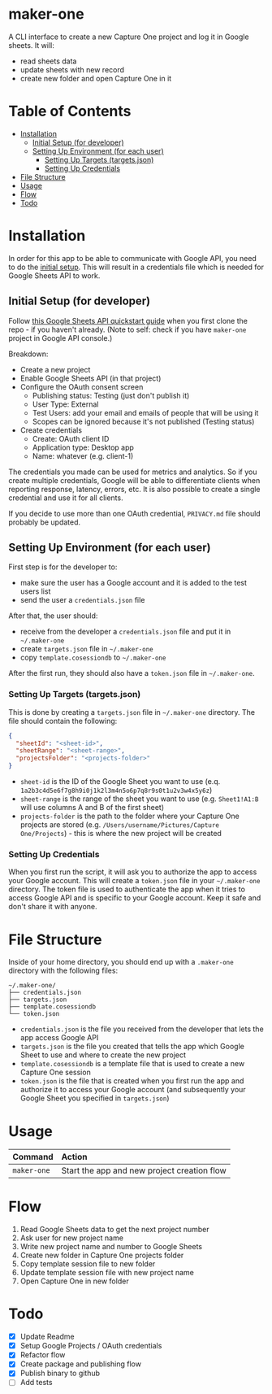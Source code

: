 # maker-one

A CLI interface to create a new Capture One project and log it in Google sheets. It will:

- read sheets data
- update sheets with new record
- create new folder and open Capture One in it

# Table of Contents

- [Installation](#installation)
  - [Initial Setup (for developer)](#initial-setup-for-developer)
  - [Setting Up Environment (for each user)](#setting-up-environment-for-each-user)
    - [Setting Up Targets (targets.json)](#setting-up-targets-targetsjson)
    - [Setting Up Credentials](#setting-up-credentials)
- [File Structure](#file-structure)
- [Usage](#usage)
- [Flow](#flow)
- [Todo](#todo)

# Installation

In order for this app to be able to communicate with Google API, you need to do the [initial setup](#initial-setup-only-once-for-development). This will result in a credentials file which is needed for Google Sheets API to work.

## Initial Setup (for developer)

Follow [this Google Sheets API quickstart guide](https://developers.google.com/sheets/api/quickstart/nodejs) when you first clone the repo - if you haven't already. (Note to self: check if you have `maker-one` project in Google API console.)

Breakdown:

- Create a new project
- Enable Google Sheets API (in that project)
- Configure the OAuth consent screen
  - Publishing status: Testing (just don't publish it)
  - User Type: External
  - Test Users: add your email and emails of people that will be using it
  - Scopes can be ignored because it's not published (Testing status)
- Create credentials
  - Create: OAuth client ID
  - Application type: Desktop app
  - Name: whatever (e.g. client-1)

The credentials you made can be used for metrics and analytics. So if you create multiple credentials, Google will be able to differentiate clients when reporting response, latency, errors, etc. It is also possible to create a single credential and use it for all clients.

If you decide to use more than one OAuth credential, `PRIVACY.md` file should probably be updated.

## Setting Up Environment (for each user)

First step is for the developer to:

- make sure the user has a Google account and it is added to the test users list
- send the user a `credentials.json` file

After that, the user should:

- receive from the developer a `credentials.json` file and put it in `~/.maker-one`
- create `targets.json` file in `~/.maker-one`
- copy `template.cosessiondb` to `~/.maker-one`

After the first run, they should also have a `token.json` file in `~/.maker-one`.

### Setting Up Targets (targets.json)

This is done by creating a `targets.json` file in `~/.maker-one` directory. The file should contain the following:

```json
{
  "sheetId": "<sheet-id>",
  "sheetRange": "<sheet-range>",
  "projectsFolder": "<projects-folder>"
}
```

- `sheet-id` is the ID of the Google Sheet you want to use (e.q. `1a2b3c4d5e6f7g8h9i0j1k2l3m4n5o6p7q8r9s0t1u2v3w4x5y6z`)
- `sheet-range` is the range of the sheet you want to use (e.g. `Sheet1!A1:B` will use columns A and B of the first sheet)
- `projects-folder` is the path to the folder where your Capture One projects are stored (e.g. `/Users/username/Pictures/Capture One/Projects`) - this is where the new project will be created

### Setting Up Credentials

When you first run the script, it will ask you to authorize the app to access your Google account. This will create a `token.json` file in your `~/.maker-one` directory. The token file is used to authenticate the app when it tries to access Google API and is specific to your Google account. Keep it safe and don't share it with anyone.

# File Structure

Inside of your home directory, you should end up with a `.maker-one` directory with the following files:

```
~/.maker-one/
├── credentials.json
├── targets.json
├── template.cosessiondb
└── token.json
```

- `credentials.json` is the file you received from the developer that lets the app access Google API
- `targets.json` is the file you created that tells the app which Google Sheet to use and where to create the new project
- `template.cosessiondb` is a template file that is used to create a new Capture One session
- `token.json` is the file that is created when you first run the app and authorize it to access your Google account (and subsequently your Google Sheet you specified in `targets.json`)

# Usage

|   Command   |                   Action                    |
| :---------- | :------------------------------------------ |
| `maker-one` | Start the app and new project creation flow |

# Flow

1. Read Google Sheets data to get the next project number
2. Ask user for new project name
3. Write new project name and number to Google Sheets
4. Create new folder in Capture One projects folder
5. Copy template session file to new folder
6. Update template session file with new project name
7. Open Capture One in new folder

# Todo

- [x] Update Readme
- [x] Setup Google Projects / OAuth credentials
- [x] Refactor flow
- [x] Create package and publishing flow
- [x] Publish binary to github
- [ ] Add tests
